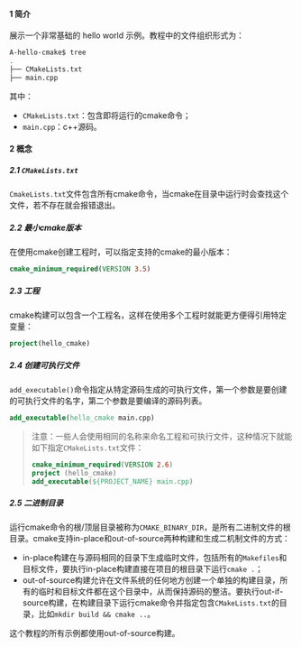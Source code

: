#### 1 简介

展示一个非常基础的 hello world 示例。教程中的文件组织形式为：

```bash
A-hello-cmake$ tree
.
├── CMakeLists.txt
├── main.cpp
```

其中：

- `CMakeLists.txt`：包含即将运行的cmake命令；
- `main.cpp`：c++源码。

#### 2 概念

##### 2.1 `CMakeLists.txt`

`CmakeLists.txt`文件包含所有cmake命令，当cmake在目录中运行时会查找这个文件，若不存在就会报错退出。

##### 2.2 最小cmake版本

在使用cmake创建工程时，可以指定支持的cmake的最小版本：

```cmake
cmake_minimum_required(VERSION 3.5)
```

##### 2.3 工程

cmake构建可以包含一个工程名，这样在使用多个工程时就能更方便得引用特定变量：

```cmake
project(hello_cmake)
```

##### 2.4 创建可执行文件

`add_executable()`命令指定从特定源码生成的可执行文件，第一个参数是要创建的可执行文件的名字，第二个参数是要编译的源码列表。

```cmake
add_executable(hello_cmake main.cpp)
```

> 注意：一些人会使用相同的名称来命名工程和可执行文件，这种情况下就能如下指定`CMakeLists.txt`文件：
>
> ```cmake
> cmake_minimum_required(VERSION 2.6)
> project (hello_cmake)
> add_executable(${PROJECT_NAME} main.cpp)
> ```

##### 2.5 二进制目录

运行cmake命令的根/顶层目录被称为`CMAKE_BINARY_DIR`，是所有二进制文件的根目录。cmake支持in-place和out-of-source两种构建和生成二机制文件的方式：

- in-place构建在与源码相同的目录下生成临时文件，包括所有的`Makefiles`和目标文件，要执行in-place构建直接在项目的根目录下运行`cmake .`；
- out-of-source构建允许在文件系统的任何地方创建一个单独的构建目录，所有的临时和目标文件都在这个目录中，从而保持源码的整洁。要执行out-if-source构建，在构建目录下运行cmake命令并指定包含`CMakeLists.txt`的目录，比如`mkdir build && cmake ..`。

这个教程的所有示例都使用out-of-source构建。



